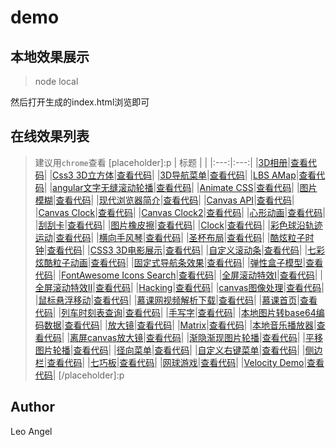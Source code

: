 # demo
## 本地效果展示
> node local

然后打开生成的index.html浏览即可

## 在线效果列表
> 建议用`chrome`查看
[placeholder]:p
| 标题 |  |
|:---:|:---:|
|[3D相册](https://demo.luckyw.cn/code.html?path=3d-album)|[查看代码](https://github.com/leoyaojy/demo/tree/master/src/3d-album/index.html)|
|[Css3 3D立方体](https://demo.luckyw.cn/code.html?path=3d-cube)|[查看代码](https://github.com/leoyaojy/demo/tree/master/src/3d-cube/index.html)|
|[3D导航菜单](https://demo.luckyw.cn/code.html?path=3d-navbar)|[查看代码](https://github.com/leoyaojy/demo/tree/master/src/3d-navbar/index.html)|
|[LBS AMap](https://demo.luckyw.cn/code.html?path=amap)|[查看代码](https://github.com/leoyaojy/demo/tree/master/src/amap/index.html)|
|[angular文字无缝滚动轮播](https://demo.luckyw.cn/code.html?path=angular-list-scroll)|[查看代码](https://github.com/leoyaojy/demo/tree/master/src/angular-list-scroll/index.html)|
|[Animate CSS](https://demo.luckyw.cn/code.html?path=animate-css)|[查看代码](https://github.com/leoyaojy/demo/tree/master/src/animate-css/index.html)|
|[图片模糊](https://demo.luckyw.cn/code.html?path=blur-img)|[查看代码](https://github.com/leoyaojy/demo/tree/master/src/blur-img/index.html)|
|[现代浏览器简介](https://demo.luckyw.cn/code.html?path=bs-demo)|[查看代码](https://github.com/leoyaojy/demo/tree/master/src/bs-demo/index.html)|
|[Canvas API](https://demo.luckyw.cn/code.html?path=canvas-api)|[查看代码](https://github.com/leoyaojy/demo/tree/master/src/canvas-api/index.html)|
|[Canvas Clock](https://demo.luckyw.cn/code.html?path=canvas-clock)|[查看代码](https://github.com/leoyaojy/demo/tree/master/src/canvas-clock/index.html)|
|[Canvas Clock2](https://demo.luckyw.cn/code.html?path=canvas-clock2)|[查看代码](https://github.com/leoyaojy/demo/tree/master/src/canvas-clock2/index.html)|
|[心形动画](https://demo.luckyw.cn/code.html?path=canvas-heart)|[查看代码](https://github.com/leoyaojy/demo/tree/master/src/canvas-heart/index.html)|
|[刮刮卡](https://demo.luckyw.cn/code.html?path=clip-card)|[查看代码](https://github.com/leoyaojy/demo/tree/master/src/clip-card/index.html)|
|[图片橡皮擦](https://demo.luckyw.cn/code.html?path=clip-img)|[查看代码](https://github.com/leoyaojy/demo/tree/master/src/clip-img/index.html)|
|[Clock](https://demo.luckyw.cn/code.html?path=clock)|[查看代码](https://github.com/leoyaojy/demo/tree/master/src/clock/index.html)|
|[彩色球沿轨迹运动](https://demo.luckyw.cn/code.html?path=color-ball-canvas)|[查看代码](https://github.com/leoyaojy/demo/tree/master/src/color-ball-canvas/index.html)|
|[横向手风琴](https://demo.luckyw.cn/code.html?path=comic-mztkn)|[查看代码](https://github.com/leoyaojy/demo/tree/master/src/comic-mztkn/index.html)|
|[圣杯布局](https://demo.luckyw.cn/code.html?path=common-layout)|[查看代码](https://github.com/leoyaojy/demo/tree/master/src/common-layout/index.html)|
|[酷炫粒子时钟](https://demo.luckyw.cn/code.html?path=cool-clock)|[查看代码](https://github.com/leoyaojy/demo/tree/master/src/cool-clock/index.html)|
|[CSS3 3D电影展示](https://demo.luckyw.cn/code.html?path=css3-3d-movie-show)|[查看代码](https://github.com/leoyaojy/demo/tree/master/src/css3-3d-movie-show/index.html)|
|[自定义滚动条](https://demo.luckyw.cn/code.html?path=custom-scroll-bar)|[查看代码](https://github.com/leoyaojy/demo/tree/master/src/custom-scroll-bar/index.html)|
|[七彩炫酷粒子动画](https://demo.luckyw.cn/code.html?path=dots-animate)|[查看代码](https://github.com/leoyaojy/demo/tree/master/src/dots-animate/index.html)|
|[固定式导航条效果](https://demo.luckyw.cn/code.html?path=fixed-navigation-bar)|[查看代码](https://github.com/leoyaojy/demo/tree/master/src/fixed-navigation-bar/index.html)|
|[弹性盒子模型](https://demo.luckyw.cn/code.html?path=flexbox)|[查看代码](https://github.com/leoyaojy/demo/tree/master/src/flexbox/index.html)|
|[FontAwesome Icons Search](https://demo.luckyw.cn/code.html?path=fontawesome-icon)|[查看代码](https://github.com/leoyaojy/demo/tree/master/src/fontawesome-icon/index.html)|
|[全屏滚动特效I](https://demo.luckyw.cn/code.html?path=fullpage-demo-1)|[查看代码](https://github.com/leoyaojy/demo/tree/master/src/fullpage-demo-1/index.html)|
|[全屏滚动特效Ⅱ](https://demo.luckyw.cn/code.html?path=fullpage-demo-2)|[查看代码](https://github.com/leoyaojy/demo/tree/master/src/fullpage-demo-2/index.html)|
|[Hacking](https://demo.luckyw.cn/code.html?path=hacker)|[查看代码](https://github.com/leoyaojy/demo/tree/master/src/hacker/index.html)|
|[canvas图像处理](https://demo.luckyw.cn/code.html?path=image-process)|[查看代码](https://github.com/leoyaojy/demo/tree/master/src/image-process/index.html)|
|[鼠标悬浮移动](https://demo.luckyw.cn/code.html?path=img-mouse-hover-change)|[查看代码](https://github.com/leoyaojy/demo/tree/master/src/img-mouse-hover-change/index.html)|
|[慕课网视频解析下载](https://demo.luckyw.cn/code.html?path=imooc-download-video)|[查看代码](https://github.com/leoyaojy/demo/tree/master/src/imooc-download-video/index.html)|
|[慕课首页](https://demo.luckyw.cn/code.html?path=imooc-index)|[查看代码](https://github.com/leoyaojy/demo/tree/master/src/imooc-index/index.html)|
|[列车时刻表查询](https://demo.luckyw.cn/code.html?path=jqm-demo)|[查看代码](https://github.com/leoyaojy/demo/tree/master/src/jqm-demo/index.html)|
|[手写字](https://demo.luckyw.cn/code.html?path=learn-to-write-a-word)|[查看代码](https://github.com/leoyaojy/demo/tree/master/src/learn-to-write-a-word/index.html)|
|[本地图片转base64编码数据](https://demo.luckyw.cn/code.html?path=local-img-to-base64)|[查看代码](https://github.com/leoyaojy/demo/tree/master/src/local-img-to-base64/index.html)|
|[放大镜](https://demo.luckyw.cn/code.html?path=magnify-img)|[查看代码](https://github.com/leoyaojy/demo/tree/master/src/magnify-img/index.html)|
|[Matrix](https://demo.luckyw.cn/code.html?path=matrix)|[查看代码](https://github.com/leoyaojy/demo/tree/master/src/matrix/index.html)|
|[本地音乐播放器](https://demo.luckyw.cn/code.html?path=music-visualize)|[查看代码](https://github.com/leoyaojy/demo/tree/master/src/music-visualize/index.html)|
|[离屏canvas放大镜](https://demo.luckyw.cn/code.html?path=offcanvas-magnifier)|[查看代码](https://github.com/leoyaojy/demo/tree/master/src/offcanvas-magnifier/index.html)|
|[渐隐渐现图片轮播](https://demo.luckyw.cn/code.html?path=pic-carousel-demo-1)|[查看代码](https://github.com/leoyaojy/demo/tree/master/src/pic-carousel-demo-1/index.html)|
|[平移图片轮播](https://demo.luckyw.cn/code.html?path=pic-carousel-demo-2)|[查看代码](https://github.com/leoyaojy/demo/tree/master/src/pic-carousel-demo-2/index.html)|
|[径向菜单](https://demo.luckyw.cn/code.html?path=radial-menu)|[查看代码](https://github.com/leoyaojy/demo/tree/master/src/radial-menu/index.html)|
|[自定义右键菜单](https://demo.luckyw.cn/code.html?path=right-menu)|[查看代码](https://github.com/leoyaojy/demo/tree/master/src/right-menu/index.html)|
|[侧边栏](https://demo.luckyw.cn/code.html?path=sidebar)|[查看代码](https://github.com/leoyaojy/demo/tree/master/src/sidebar/index.html)|
|[七巧板](https://demo.luckyw.cn/code.html?path=tangram)|[查看代码](https://github.com/leoyaojy/demo/tree/master/src/tangram/index.html)|
|[网球游戏](https://demo.luckyw.cn/code.html?path=tennis-game)|[查看代码](https://github.com/leoyaojy/demo/tree/master/src/tennis-game/index.html)|
|[Velocity Demo](https://demo.luckyw.cn/code.html?path=velocity)|[查看代码](https://github.com/leoyaojy/demo/tree/master/src/velocity/index.html)|
[/placeholder]:p

## Author
Leo Angel
